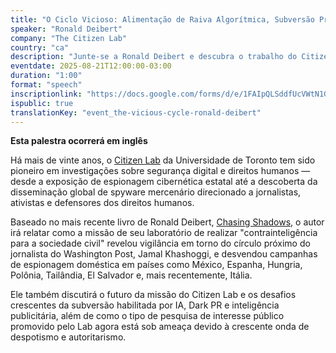 ```yaml
---
title: "O Ciclo Vicioso: Alimentação de Raiva Algorítmica, Subversão Privatizada, Efeitos Paralizantes e a Disseminação de Práticas Autoritárias"
speaker: "Ronald Deibert"
company: "The Citizen Lab"
country: "ca"
description: "Junte-se a Ronald Deibert e descubra o trabalho do Citizen Lab em segurança digital, vigilância e direitos humanos, com insights de seu livro Chasing Shadows."
eventdate: 2025-08-21T12:00:00-03:00
duration: "1:00"
format: "speech"
inscriptionlink: "https://docs.google.com/forms/d/e/1FAIpQLSddfUcVWtN1G3mVv4lQcMvQ6SFGKl0gqQQjz4rU0TvCrPB5QA/viewform"
ispublic: true
translationKey: "event_the-vicious-cycle-ronald-deibert"
---
```


**Esta palestra ocorrerá em inglês**

Há mais de vinte anos, o [Citizen Lab](https://citizenlab.ca/) da Universidade de Toronto tem sido pioneiro em investigações sobre segurança digital e direitos humanos — desde a exposição de espionagem cibernética estatal até a descoberta da disseminação global de spyware mercenário direcionado a jornalistas, ativistas e defensores dos direitos humanos.

Baseado no mais recente livro de Ronald Deibert, [Chasing Shadows](https://chasingshadowsbook.ca/), o autor irá relatar como a missão de seu laboratório de realizar "contrainteligência para a sociedade civil" revelou vigilância em torno do círculo próximo do jornalista do Washington Post, Jamal Khashoggi, e desvendou campanhas de espionagem doméstica em países como México, Espanha, Hungria, Polônia, Tailândia, El Salvador e, mais recentemente, Itália.

Ele também discutirá o futuro da missão do Citizen Lab e os desafios crescentes da subversão habilitada por IA, Dark PR e inteligência publicitária, além de como o tipo de pesquisa de interesse público promovido pelo Lab agora está sob ameaça devido à crescente onda de despotismo e autoritarismo.
